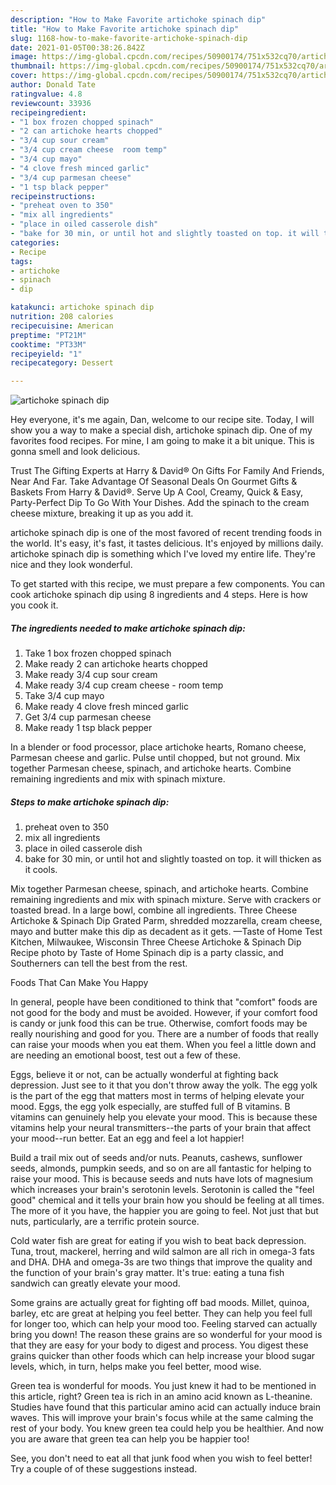 ```yaml
---
description: "How to Make Favorite artichoke spinach dip"
title: "How to Make Favorite artichoke spinach dip"
slug: 1168-how-to-make-favorite-artichoke-spinach-dip
date: 2021-01-05T00:38:26.842Z
image: https://img-global.cpcdn.com/recipes/50900174/751x532cq70/artichoke-spinach-dip-recipe-main-photo.jpg
thumbnail: https://img-global.cpcdn.com/recipes/50900174/751x532cq70/artichoke-spinach-dip-recipe-main-photo.jpg
cover: https://img-global.cpcdn.com/recipes/50900174/751x532cq70/artichoke-spinach-dip-recipe-main-photo.jpg
author: Donald Tate
ratingvalue: 4.8
reviewcount: 33936
recipeingredient:
- "1 box frozen chopped spinach"
- "2 can artichoke hearts chopped"
- "3/4 cup sour cream"
- "3/4 cup cream cheese  room temp"
- "3/4 cup mayo"
- "4 clove fresh minced garlic"
- "3/4 cup parmesan cheese"
- "1 tsp black pepper"
recipeinstructions:
- "preheat oven to 350"
- "mix all ingredients"
- "place in oiled casserole dish"
- "bake for 30 min, or until hot and slightly toasted on top. it will thicken as it cools."
categories:
- Recipe
tags:
- artichoke
- spinach
- dip

katakunci: artichoke spinach dip 
nutrition: 208 calories
recipecuisine: American
preptime: "PT21M"
cooktime: "PT33M"
recipeyield: "1"
recipecategory: Dessert

---
```



![artichoke spinach dip](https://img-global.cpcdn.com/recipes/50900174/751x532cq70/artichoke-spinach-dip-recipe-main-photo.jpg)

Hey everyone, it's me again, Dan, welcome to our recipe site. Today, I will show you a way to make a special dish, artichoke spinach dip. One of my favorites food recipes. For mine, I am going to make it a bit unique. This is gonna smell and look delicious.

Trust The Gifting Experts at Harry &amp; David® On Gifts For Family And Friends, Near And Far. Take Advantage Of Seasonal Deals On Gourmet Gifts &amp; Baskets From Harry &amp; David®. Serve Up A Cool, Creamy, Quick &amp; Easy, Party-Perfect Dip To Go With Your Dishes. Add the spinach to the cream cheese mixture, breaking it up as you add it.

artichoke spinach dip is one of the most favored of recent trending foods in the world. It's easy, it's fast, it tastes delicious. It's enjoyed by millions daily. artichoke spinach dip is something which I've loved my entire life. They're nice and they look wonderful.


To get started with this recipe, we must prepare a few components. You can cook artichoke spinach dip using 8 ingredients and 4 steps. Here is how you cook it.

<!--inarticleads1-->

##### The ingredients needed to make artichoke spinach dip:

1. Take 1 box frozen chopped spinach
1. Make ready 2 can artichoke hearts chopped
1. Make ready 3/4 cup sour cream
1. Make ready 3/4 cup cream cheese - room temp
1. Take 3/4 cup mayo
1. Make ready 4 clove fresh minced garlic
1. Get 3/4 cup parmesan cheese
1. Make ready 1 tsp black pepper


In a blender or food processor, place artichoke hearts, Romano cheese, Parmesan cheese and garlic. Pulse until chopped, but not ground. Mix together Parmesan cheese, spinach, and artichoke hearts. Combine remaining ingredients and mix with spinach mixture. 

<!--inarticleads2-->

##### Steps to make artichoke spinach dip:

1. preheat oven to 350
1. mix all ingredients
1. place in oiled casserole dish
1. bake for 30 min, or until hot and slightly toasted on top. it will thicken as it cools.


Mix together Parmesan cheese, spinach, and artichoke hearts. Combine remaining ingredients and mix with spinach mixture. Serve with crackers or toasted bread. In a large bowl, combine all ingredients. Three Cheese Artichoke &amp; Spinach Dip Grated Parm, shredded mozzarella, cream cheese, mayo and butter make this dip as decadent as it gets. —Taste of Home Test Kitchen, Milwaukee, Wisconsin Three Cheese Artichoke &amp; Spinach Dip Recipe photo by Taste of Home Spinach dip is a party classic, and Southerners can tell the best from the rest. 

Foods That Can Make You Happy


In general, people have been conditioned to think that "comfort" foods are not good for the body and must be avoided. However, if your comfort food is candy or junk food this can be true. Otherwise, comfort foods may be really nourishing and good for you. There are a number of foods that really can raise your moods when you eat them. When you feel a little down and are needing an emotional boost, test out a few of these.

Eggs, believe it or not, can be actually wonderful at fighting back depression. Just see to it that you don't throw away the yolk. The egg yolk is the part of the egg that matters most in terms of helping elevate your mood. Eggs, the egg yolk especially, are stuffed full of B vitamins. B vitamins can genuinely help you elevate your mood. This is because these vitamins help your neural transmitters--the parts of your brain that affect your mood--run better. Eat an egg and feel a lot happier!

Build a trail mix out of seeds and/or nuts. Peanuts, cashews, sunflower seeds, almonds, pumpkin seeds, and so on are all fantastic for helping to raise your mood. This is because seeds and nuts have lots of magnesium which increases your brain's serotonin levels. Serotonin is called the "feel good" chemical and it tells your brain how you should be feeling at all times. The more of it you have, the happier you are going to feel. Not just that but nuts, particularly, are a terrific protein source.

Cold water fish are great for eating if you wish to beat back depression. Tuna, trout, mackerel, herring and wild salmon are all rich in omega-3 fats and DHA. DHA and omega-3s are two things that improve the quality and the function of your brain's gray matter. It's true: eating a tuna fish sandwich can greatly elevate your mood. 

Some grains are actually great for fighting off bad moods. Millet, quinoa, barley, etc are great at helping you feel better. They can help you feel full for longer too, which can help your mood too. Feeling starved can actually bring you down! The reason these grains are so wonderful for your mood is that they are easy for your body to digest and process. You digest these grains quicker than other foods which can help increase your blood sugar levels, which, in turn, helps make you feel better, mood wise.

Green tea is wonderful for moods. You just knew it had to be mentioned in this article, right? Green tea is rich in an amino acid known as L-theanine. Studies have found that this particular amino acid can actually induce brain waves. This will improve your brain's focus while at the same calming the rest of your body. You knew green tea could help you be healthier. And now you are aware that green tea can help you be happier too!

See, you don't need to eat all that junk food when you wish to feel better! Try  a  couple of  of  these  suggestions  instead.

